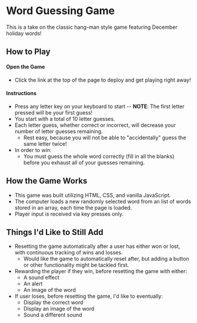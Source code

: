 # Word Guessing Game
This is a take on the classic hang-man style game featuring December holiday words!

## How to Play

#### Open the Game
* Click the link at the top of the page to deploy and get playing right away!  

#### Instructions
* Press any letter key on your keyboard to start -- **NOTE**: The first letter pressed will be your first guess!
* You start with a total of 10 letter guesses.
* Each letter guess, whether correct or incorrect, will decrease your number of letter guesses remaining.
    * Rest easy, because you will not be able to "accidentally" guess the same letter twice!
* In order to *win*: 
    * You must guess the whole word correctly (fill in all the blanks) before you exhaust all of your guesses remaining.
    
## How the Game Works
* This game was built utilizing HTML, CSS, and vanilla JavaScript.
* The computer loads a new randomly selected word from an list of words stored in an array, each time the page is loaded.
* Player input is received via key presses only.

## Things I'd Like to Still Add
* Resetting the game automatically after a user has either won or lost, with continuous tracking of wins and losses.
    * Would like the game to automatically reset after, but adding a button or other functionality might be tackled first.
* Rewarding the player if they win, before resetting the game with either:
    * A sound effect
    * An alert
    * An image of the word 
* If user loses, before resetting the game, I'd like to eventually:
    * Display the correct word
    * Display an image of the word
    * Sound a different sound 
    
